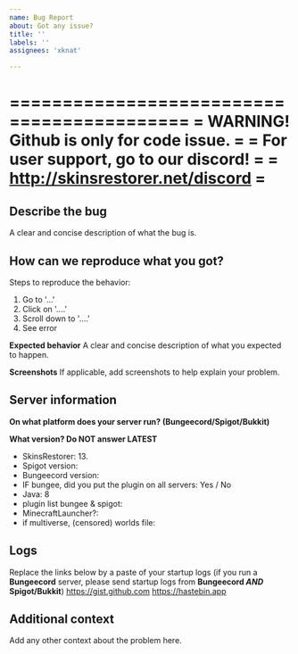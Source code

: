 ```yaml
---
name: Bug Report
about: Got any issue?
title: ''
labels: ''
assignees: 'xknat'

---
```


===========================================
= WARNING! Github is only for code issue. =
= For user support, go to our discord!    =
= http://skinsrestorer.net/discord        =
===========================================

## Describe the bug
A clear and concise description of what the bug is.

## How can we reproduce what you got?
Steps to reproduce the behavior:
1. Go to '...'
2. Click on '....'
3. Scroll down to '....'
4. See error

**Expected behavior**
A clear and concise description of what you expected to happen.

**Screenshots**
If applicable, add screenshots to help explain your problem.

## Server information

**On what platform does your server run? (Bungeecord/Spigot/Bukkit)**

**What version? Do NOT answer LATEST**
* SkinsRestorer: 13.
* Spigot version:
* Bungeecord version: 
* IF bungee, did you put the plugin on all servers: Yes / No
* Java: 8
* plugin list bungee & spigot:
* MinecraftLauncher?:
* if multiverse, (censored) worlds file:

## Logs
Replace the links below by a paste of your startup logs (if you run a **Bungeecord** server, please send startup logs from **Bungeecord *AND* Spigot/Bukkit**)
https://gist.github.com
https://hastebin.app

## Additional context
Add any other context about the problem here.
